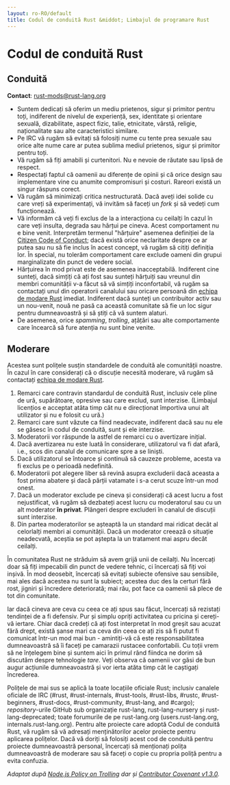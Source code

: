 ```yaml
---
layout: ro-RO/default
title: Codul de conduită Rust &middot; Limbajul de programare Rust
---
```


# Codul de conduită Rust

## Conduită

**Contact**: [rust-mods@rust-lang.org](mailto:rust-mods@rust-lang.org)

* Suntem dedicați să oferim un mediu prietenos, sigur și primitor
  pentru toți, indiferent de nivelul de experiență, sex, identitate
  și orientare sexuală, dizabilitate, aspect fizic, talie, etnicitate,
  vârstă, religie, naționalitate sau alte caracteristici similare.
* Pe IRC vă rugăm să evitați să folosiți nume cu tente prea sexuale
  sau orice alte nume care ar putea sublima mediul prietenos,
  sigur și primitor pentru toți.
* Vă rugăm să fiți amabili și curtenitori. Nu e nevoie de răutate
  sau lipsă de respect.
* Respectați faptul că oamenii au diferențe de opinii și că orice
  design sau implementare vine cu anumite compromisuri și costuri.
  Rareori există un singur răspuns corect.
* Vă rugăm să minimizați critica nestructurată. Dacă aveți idei
  solide cu care vreți să experimentați, vă invităm să faceți un
  *fork* și să vedeți cum funcționează.
* Vă informăm că veți fi exclus de la a interacționa cu ceilalți
  în cazul în care veți insulta, degrada sau hărțui pe cineva.
  Acest comportament nu e bine venit. Interpretăm termenul
  "hărțuire" asemenea definiției de la
  [Citizen Code of Conduct](http://citizencodeofconduct.org/); dacă
  există orice neclaritate despre ce ar putea sau nu să fie inclus
  în acest concept, vă rugăm să citiți definiția lor. În special,
  nu tolerăm comportament care exclude oameni din grupui
  marginalizate din punct de vedere social.
* Hărțuirea în mod privat este de asemenea inacceptabilă. Indiferent
  cine sunteți, dacă simțiți că ați fost sau sunteți hărțuiți sau
  vreunul din membri comunității v-a făcut să vă simțiți
  inconfortabil, vă rugăm sa contactați unul din operatorii
  canalului sau oricare persoană din
  [echipa de modare Rust](/team.html#Moderation) imediat. Indiferent
  dacă sunteți un contribuitor activ sau un nou-venit, nouă ne pasă
  ca această comunitate să fie un loc sigur pentru dumneavoastră
  și să știți că vă suntem alaturi.
* De asemenea, orice *spamming*, *trolling*, ațâțări sau alte
  comportamente care încearcă să fure atenția nu sunt bine venite.

## Moderare

Acestea sunt polițele susțin standardele de conduită ale comunității
noastre. În cazul în care considerați că o discuție necesită
moderare, vă rugăm să contactați [echipa de modare Rust](/team.html#Moderation).

1. Remarci care contravin standardul de conduită Rust, inclusiv cele
   pline de ură, supărătoare, opresive sau care exclud, sunt
   interzise. (Limbajul licențios e acceptat atâta timp cât nu e
   direcționat împortiva unui alt utilizator și nu e folosit cu ură.)
2. Remarci care sunt văzute ca fiind neadecvate, indiferent dacă sau
   nu ele se găsesc în codul de conduită, sunt și ele interzise.
3. Moderatorii vor răspunde la astfel de remarci cu o avertizare
   inițial.
4. Dacă avertizarea nu este luată în considerare, utilizatorul va fi
   dat afară, i.e., scos din canalul de comunicare spre a se liniști.
5. Dacă utilizatorul se întoarce și continuă să cauzeze probleme,
   acesta va fi exclus pe o perioadă nedefinită.
6. Moderatorii pot alegere liber să revină asupra excluderii dacă
   aceasta a fost prima abatere și dacă părții vatamate i s-a cerut
   scuze într-un mod onest.
7. Dacă un moderator exclude pe cineva și considerați că acest lucru
   a fost nejustificat, vă rugăm să dezbateți acest lucru cu
   moderatorul sau cu un alt moderator **în privat**. Plângeri
   despre excluderi în canalul de discuții sunt interzise.
8. Din partea moderatorilor se așteaptă la un standard mai ridicat
   decât al celorlalți membri ai comunității. Dacă un moderator
   creează o situație neadecvată, aceștia se pot aștepta la un
   tratament mai aspru decât ceilalți.

În comunitatea Rust ne străduim să avem grijă unii de ceilalți.
Nu încercați doar să fiți impecabili din punct de vedere tehnic,
ci încercați să fiți voi inșivă. În mod deosebit, încercați să
evitați subiecte ofensive sau sensibile, mai ales dacă acestea
nu sunt la subiect; acestea duc des la certuri fără rost, jigniri
și încredere deteriorată; mai rău, pot face ca oamenii să plece de
tot din comunitate.

Iar dacă cineva are ceva cu ceea ce ați spus sau făcut,
încercați să rezistați tendinței de a fi defensiv. Pur și simplu
opriți activitatea cu pricina și cereți-vă iertare. Chiar dacă
credeți că ați fost interpretat în mod greșit sau acuzat fără drept,
există șanse mari ca ceva din ceea ce ați zis să fi putut fi
comunicat într-un mod mai bun - amintiți-vă că este
responsabilitatea dumneavoastră să îi faceți pe camarazii rustacee
confortabili. Cu toții vrem să ne înțelegem bine și suntem aici
în primul rând fiindca ne dorim să discutăm despre tehnologie
*tare*. Veți observa că oamenii vor găsi de bun augur acțiunile
dumneavoastră și vor ierta atăta timp cât le caștigați încrederea.

Polițele de mai sus se aplică la toate locațiile oficiale Rust;
inclusiv canalele oficiale de IRC (#rust, #rust-internals,
#rust-tools, #rust-libs, #rustc, #rust-beginners, #rust-docs,
#rust-community, #rust-lang, and #cargo); *repository*-urile
GitHub sub organizație rust-lang, rust-lang-nursery și
rust-lang-deprecated; toate forumurile de pe rust-lang.org
(users.rust-lang.org, internals.rust-lang.org). Pentru alte
proiecte care adoptă Codul de conduită Rust, vă rugăm să vă
adresați menținătorilor acelor proiecte pentru aplicarea
polițelor. Dacă vă doriți să folosiți acest cod de conduită
pentru proiecte dumneavoastră personal, încercați să
menționați polița dumneavoastră de moderare sau să faceți o copie
cu propria poliță pentru a evita confuzia.

*Adaptat după [Node.js Policy on Trolling](http://blog.izs.me/post/30036893703/policy-on-trolling) dar și [Contributor Covenant v1.3.0](http://contributor-covenant.org/version/1/3/0/).*
